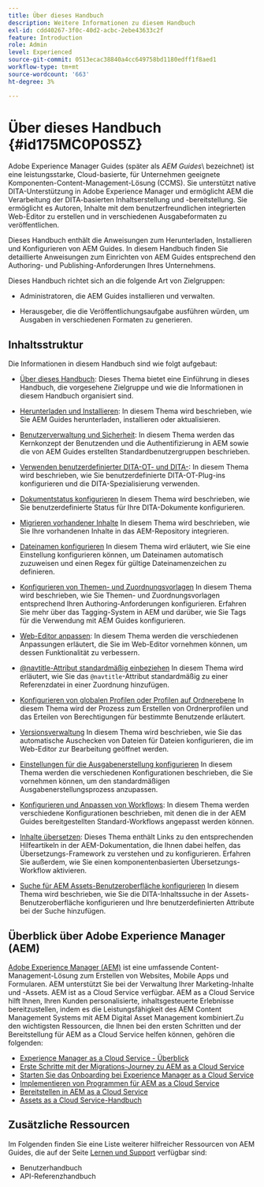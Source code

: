 ```yaml
---
title: Über dieses Handbuch
description: Weitere Informationen zu diesem Handbuch
exl-id: cdd40267-3f0c-40d2-acbc-2ebe43633c2f
feature: Introduction
role: Admin
level: Experienced
source-git-commit: 0513ecac38840a4cc649758bd1180edff1f8aed1
workflow-type: tm+mt
source-wordcount: '663'
ht-degree: 3%

---
```


# Über dieses Handbuch {#id175MC0P0S5Z}

Adobe Experience Manager Guides \(später als *AEM Guides*\ bezeichnet) ist eine leistungsstarke, Cloud-basierte, für Unternehmen geeignete Komponenten-Content-Management-Lösung \(CCMS\). Sie unterstützt native DITA-Unterstützung in Adobe Experience Manager und ermöglicht AEM die Verarbeitung der DITA-basierten Inhaltserstellung und -bereitstellung. Sie ermöglicht es Autoren, Inhalte mit dem benutzerfreundlichen integrierten Web-Editor zu erstellen und in verschiedenen Ausgabeformaten zu veröffentlichen.

Dieses Handbuch enthält die Anweisungen zum Herunterladen, Installieren und Konfigurieren von AEM Guides. In diesem Handbuch finden Sie detaillierte Anweisungen zum Einrichten von AEM Guides entsprechend den Authoring- und Publishing-Anforderungen Ihres Unternehmens.

Dieses Handbuch richtet sich an die folgende Art von Zielgruppen:

- Administratoren, die AEM Guides installieren und verwalten.

- Herausgeber, die die Veröffentlichungsaufgabe ausführen würden, um Ausgaben in verschiedenen Formaten zu generieren.


## Inhaltsstruktur

Die Informationen in diesem Handbuch sind wie folgt aufgebaut:

- [Über dieses Handbuch](#id175MC0P0S5Z): Dieses Thema bietet eine Einführung in dieses Handbuch, die vorgesehene Zielgruppe und wie die Informationen in diesem Handbuch organisiert sind.

- [Herunterladen und Installieren](download-install.md#): In diesem Thema wird beschrieben, wie Sie AEM Guides herunterladen, installieren oder aktualisieren.

- [Benutzerverwaltung und Sicherheit](user-admin-sec.md#): In diesem Thema werden das Kernkonzept der Benutzenden und die Authentifizierung in AEM sowie die von AEM Guides erstellten Standardbenutzergruppen beschrieben.

- [Verwenden benutzerdefinierter DITA-OT- und DITA-](dita-ot-specialization.md#): In diesem Thema wird beschrieben, wie Sie benutzerdefinierte DITA-OT-Plug-ins konfigurieren und die DITA-Spezialisierung verwenden.

- [Dokumentstatus konfigurieren](customize-doc-state.md#) In diesem Thema wird beschrieben, wie Sie benutzerdefinierte Status für Ihre DITA-Dokumente konfigurieren.

- [Migrieren vorhandener Inhalte](migrate-content.md#) In diesem Thema wird beschrieben, wie Sie Ihre vorhandenen Inhalte in das AEM-Repository integrieren.

- [Dateinamen konfigurieren](conf-file-names.md#) In diesem Thema wird erläutert, wie Sie eine Einstellung konfigurieren können, um Dateinamen automatisch zuzuweisen und einen Regex für gültige Dateinamenzeichen zu definieren.

- [Konfigurieren von Themen- und Zuordnungsvorlagen](conf-template-tags.md#) In diesem Thema wird beschrieben, wie Sie Themen- und Zuordnungsvorlagen entsprechend Ihren Authoring-Anforderungen konfigurieren. Erfahren Sie mehr über das Tagging-System in AEM und darüber, wie Sie Tags für die Verwendung mit AEM Guides konfigurieren.

- [Web-Editor anpassen](conf-web-editor.md#): In diesem Thema werden die verschiedenen Anpassungen erläutert, die Sie im Web-Editor vornehmen können, um dessen Funktionalität zu verbessern.

- [@navtitle-Attribut standardmäßig einbeziehen](auto-add-navtitle.md#) In diesem Thema wird erläutert, wie Sie das `@navtitle`-Attribut standardmäßig zu einer Referenzdatei in einer Zuordnung hinzufügen.

- [Konfigurieren von globalen Profilen oder Profilen auf Ordnerebene](conf-folder-level.md#) In diesem Thema wird der Prozess zum Erstellen von Ordnerprofilen und das Erteilen von Berechtigungen für bestimmte Benutzende erläutert.

- [Versionsverwaltung](version-management.md#) In diesem Thema wird beschrieben, wie Sie das automatische Auschecken von Dateien für Dateien konfigurieren, die im Web-Editor zur Bearbeitung geöffnet werden.

- [Einstellungen für die Ausgabenerstellung konfigurieren](conf-output-generation.md#) In diesem Thema werden die verschiedenen Konfigurationen beschrieben, die Sie vornehmen können, um den standardmäßigen Ausgabenerstellungsprozess anzupassen.

- [Konfigurieren und Anpassen von Workflows](customize-workflows.md#): In diesem Thema werden verschiedene Konfigurationen beschrieben, mit denen die in der AEM Guides bereitgestellten Standard-Workflows angepasst werden können.

- [Inhalte übersetzen](translation.md#): Dieses Thema enthält Links zu den entsprechenden Hilfeartikeln in der AEM-Dokumentation, die Ihnen dabei helfen, das Übersetzungs-Framework zu verstehen und zu konfigurieren. Erfahren Sie außerdem, wie Sie einen komponentenbasierten Übersetzungs-Workflow aktivieren.

- [Suche für AEM Assets-Benutzeroberfläche konfigurieren](conf-dita-search.md#) In diesem Thema wird beschrieben, wie Sie die DITA-Inhaltssuche in der Assets-Benutzeroberfläche konfigurieren und Ihre benutzerdefinierten Attribute bei der Suche hinzufügen.


## Überblick über Adobe Experience Manager \(AEM\)

[Adobe Experience Manager \(AEM\)](https://business.adobe.com/de/products/experience-manager/adobe-experience-manager.html) ist eine umfassende Content-Management-Lösung zum Erstellen von Websites, Mobile Apps und Formularen. AEM unterstützt Sie bei der Verwaltung Ihrer Marketing-Inhalte und -Assets. AEM ist as a Cloud Service verfügbar. AEM as a Cloud Service hilft Ihnen, Ihren Kunden personalisierte, inhaltsgesteuerte Erlebnisse bereitzustellen, indem es die Leistungsfähigkeit des AEM Content Management Systems mit AEM Digital Asset Management kombiniert.Zu den wichtigsten Ressourcen, die Ihnen bei den ersten Schritten und der Bereitstellung für AEM as a Cloud Service helfen können, gehören die folgenden:

- [Experience Manager as a Cloud Service - Überblick](https://experienceleague.adobe.com/docs/experience-manager-cloud-service/content/home.html?lang=de)
- [Erste Schritte mit der Migrations-Journey zu AEM as a Cloud Service](https://experienceleague.adobe.com/docs/experience-manager-cloud-service/content/migration-journey/getting-started.html?lang=de)
- [Starten Sie das Onboarding bei Experience Manager as a Cloud Service](https://experienceleague.adobe.com/docs/experience-manager-cloud-service/content/onboarding/home.html?lang=dehttps://experienceleague.adobe.com/docs/experience-manager-cloud-service/moving/home.html?lang=en)
- [Implementieren von Programmen für AEM as a Cloud Service](https://experienceleague.adobe.com/docs/experience-manager-cloud-service/implementing/home.html?lang=de)
- [Bereitstellen in AEM as a Cloud Service](https://experienceleague.adobe.com/docs/experience-manager-cloud-service/content/implementing/deploying/overview.html?lang=de)
- [Assets as a Cloud Service-Handbuch](https://experienceleague.adobe.com/docs/experience-manager-cloud-service/content/assets/home.html?lang=de)

## Zusätzliche Ressourcen

Im Folgenden finden Sie eine Liste weiterer hilfreicher Ressourcen von AEM Guides, die auf der Seite [Lernen und Support](https://helpx.adobe.com/de/support/xml-documentation-for-experience-manager.html) verfügbar sind:

- Benutzerhandbuch
- API-Referenzhandbuch
